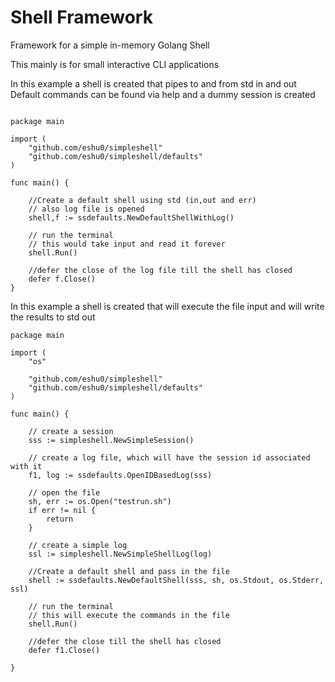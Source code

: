 # Shell Framework

Framework for a simple in-memory Golang Shell

This mainly is for small interactive CLI applications

In this example a shell is created that pipes to and from std in and out
Default commands can be found via help and a dummy session is created

```

package main

import (
	"github.com/eshu0/simpleshell"
	"github.com/eshu0/simpleshell/defaults"
)

func main() {

	//Create a default shell using std (in,out and err)
	// also log file is opened
	shell,f := ssdefaults.NewDefaultShellWithLog()

	// run the terminal
	// this would take input and read it forever
	shell.Run()

	//defer the close of the log file till the shell has closed
	defer f.Close()
}
```

In this example a shell is created that will execute the file input and will write the results to std out

```
package main

import (
	"os"

	"github.com/eshu0/simpleshell"
	"github.com/eshu0/simpleshell/defaults"
)

func main() {

	// create a session
	sss := simpleshell.NewSimpleSession()

	// create a log file, which will have the session id associated with it
	f1, log := ssdefaults.OpenIDBasedLog(sss)

	// open the file
	sh, err := os.Open("testrun.sh")
	if err != nil {
		return
	}

	// create a simple log
	ssl := simpleshell.NewSimpleShellLog(log)

	//Create a default shell and pass in the file
	shell := ssdefaults.NewDefaultShell(sss, sh, os.Stdout, os.Stderr, ssl)

	// run the terminal
	// this will execute the commands in the file
	shell.Run()

	//defer the close till the shell has closed
	defer f1.Close()

}

```
